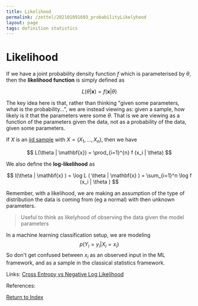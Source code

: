 ```yaml
---
title: Likelihood
permalink: /zettel/202101091603_probabilityLikelyhood
layout: page
tags: definition statistics
---
```

# Likelihood

If we have a joint probability density function $f$ which is parameterised by $\theta$, then the **likelihood function** is 
simply defined as 

$$
L ( \theta | \mathbf{x} ) = f( \mathbf{x} | \theta )
$$

The key idea here is that, rather than thinking "given some parameters, what is the probability...", we are instead viewing
as: given a sample, how likely is it that the parameters were some $\theta$. That is we are viewing as a function of the parameters given the data, not as a 
probability of the data, given some parameters.

If $X$ is an [iid sample](202012241510_sampleDefinition) with $X = (X_1, \dots, X_n)$, then we have 

$$
L(\theta | \mathbf{x}) = \prod_{i=1}^{n} f (x_i | \theta)
$$

We also define the **log-likelihood** as 

$$
l(\theta | \mathbf{x} ) = \log L ( \theta | \mathbf{x} ) = \sum_{i=1}^n \log f (x_i | \theta )
$$

Remember, with a likelihood, we are making an assumption of the type of distribution the data is coming from 
(eg a normal) with then unknown parameters.

> Useful to think as likelyhood of observing the data given the model parameters

In a machine learning classification setup, we are modeling 
$$
p(Y_i = y_i \vert X_i = x_i)
$$
So don't get confused between $x_i$ as an observed input in the ML framework, and as a sample in the classical statistics framework.

Links: [Cross Entropy vs Negative Log Likelihood](202103271848_crossEntropyVsNegativeLogLikelyhood)

References: 

[Return to Index](index)